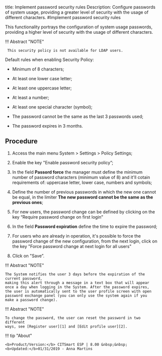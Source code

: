 title: Implement password security rules
Description: Configure passwords of system usage, providing a greater level of security with the usage of different characters.
#Implement password security rules

This functionality portrays the configuration of system usage passwords,
providing a higher level of security with the usage of different characters.

!!! Abstract "NOTE"

     This security policy is not available for LDAP users.
     

Default rules when enabling Security Policy:

-   Minimum of 8 characters;

-   At least one lower case letter;

-   At least one uppercase letter;

-   At least a number;

-   At least one special character (symbol);

-   The password cannot be the same as the last 3 passwords used;

-   The password expires in 3 months.

Procedure
------------

1.  Access the main menu System \> Settings \> Policy Settings;

2.  Enable the key "Enable password security policy”;

3.  In the field **Passord force** the manager must define the minimum number
    of password characters (minimum value of 8) and it'll cotain requirements of:
    uppercase letter, lower case, numbers and symbols;

4.  Define the number of previous passwords in which the new one cannot be equal,
    in the limiter **The new password cannot be the same as the previous ones**;

5.  For new users, the password change can be defined by clicking on the key
    “Require password change on first login”

6.  In the field **Password expiration** define the time to expire the password;

7.  For users who are already in operation, it's possible to force the password
    change of the new configuration, from the next login, click on the key "Force
    password change at next login for all users"

8.  Click on "Save”.

!!! Abstract "NOTE"

    The System notifies the user 3 days before the expiration of the current password,
    making this alert through a message in a text box that will appear
    once a day when logging in the System. After the password expires,
    the user is automatically sent to the user profile screen with open
    password exchange panel (you can only use the system again if you
    make a password change).

!!! Abstract "NOTE"

    To change the password, the user can reset the password in two different
    ways, see [Register user][1] and [Edit profile user][2].


!!! tip "About"

    <b>Product/Version:</b> CITSmart ESP | 8.00 &nbsp;&nbsp;
    <b>Updated:</b>01/31/2019 - Anna Martins

[1]:/pt-br/citsmart-esp-8/initial-settings/access-settings/user/users.html
[2]:/pt-br/citsmart-esp-8/initial-settings/access-settings/user/edit-user-profile.html
